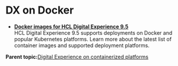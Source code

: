 # DX on Docker

-   **[Docker images for HCL Digital Experience 9.5](../docker/docker_overview.md)**  
HCL Digital Experience 9.5 supports deployments on Docker and popular Kubernetes platforms. Learn more about the latest list of container images and supported deployment platforms.

**Parent topic:**[Digital Experience on containerized platforms](../containerization/deployment.md)

